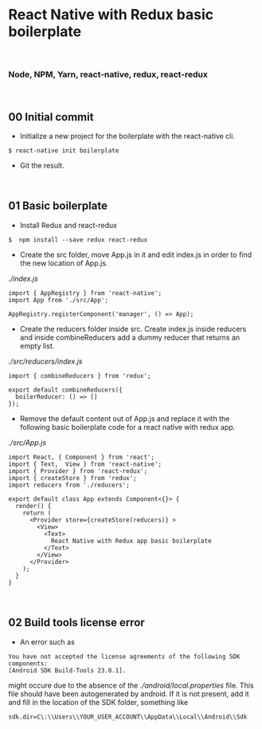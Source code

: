 # React Native with Redux basic boilerplate

&nbsp;
### Node, NPM, Yarn, react-native, redux, react-redux


&nbsp;
## 00 Initial commit

* Initialize a new project for the boilerplate with the react-native cli.

```
$ react-native init boilerplate
```

* Git the result.




&nbsp;
## 01 Basic boilerplate

* Install Redux and react-redux

```
$  npm install --save redux react-redux

```

* Create the src folder, move App.js in it and edit index.js in order to find the new location of App.js.

*./index.js*

```
import { AppRegistry } from 'react-native';
import App from './src/App';

AppRegistry.registerComponent('manager', () => App);
```
* Create the reducers folder inside src. Create index.js inside reducers and inside combineReducers add a dummy reducer that returns an empty list.

*./src/reducers/index.js*

```
import { combineReducers } from 'redux';

export default combineReducers({
  boilerReducer: () => []
});
```

* Remove the default content out of App.js and replace it with the following basic boilerplate code for a react native with redux app.

*./src/App.js*
```
import React, { Component } from 'react';
import { Text,  View } from 'react-native';
import { Provider } from 'react-redux';
import { createStore } from 'redux';
import reducers from './reducers';

export default class App extends Component<{}> {
  render() {
    return (
      <Provider store={createStore(reducers)} >
        <View>
          <Text>
            React Native with Redux app basic boilerplate
          </Text>
        </View>
      </Provider>
    );
  }
}
```



&nbsp;
## 02 Build tools license error

* An error such as

```
You have not accepted the license agreements of the following SDK components:
[Android SDK Build-Tools 23.0.1].
```

might occure due to the absence of the *./android/local.properties* file.
This file should have been autogenerated by android.
If it is not present, add it and fill in the location of the SDK folder, something like

```
sdk.dir=C\:\\Users\\YOUR_USER_ACCOUNT\\AppData\\Local\\Android\\Sdk
```
